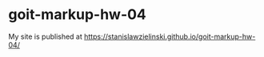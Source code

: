 # goit-markup-hw-04
 
 My site is published at https://stanislawzielinski.github.io/goit-markup-hw-04/

